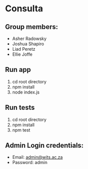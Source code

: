 # Consulta

## Group members:
- Asher Radowsky
- Joshua Shapiro
- Liad Peretz
- Ellie Joffe

## Run app
1. cd root directory
2. npm install
3. node index.js
## Run tests
1. cd root directory
2. npm install
3. npm test

## Admin Login credentials:
- Email: admin@wits.ac.za
- Password: admin
